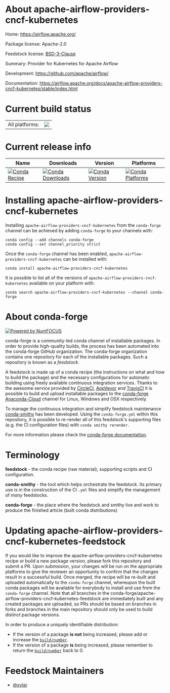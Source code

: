 About apache-airflow-providers-cncf-kubernetes
==============================================

Home: https://airflow.apache.org/

Package license: Apache-2.0

Feedstock license: [BSD-3-Clause](https://github.com/conda-forge/apache-airflow-providers-cncf-kubernetes-feedstock/blob/master/LICENSE.txt)

Summary: Provider for Kubernetes for Apache Airflow

Development: https://github.com/apache/airflow/

Documentation: https://airflow.apache.org/docs/apache-airflow-providers-cncf-kubernetes/stable/index.html

Current build status
====================


<table><tr><td>All platforms:</td>
    <td>
      <a href="https://dev.azure.com/conda-forge/feedstock-builds/_build/latest?definitionId=11932&branchName=master">
        <img src="https://dev.azure.com/conda-forge/feedstock-builds/_apis/build/status/apache-airflow-providers-cncf-kubernetes-feedstock?branchName=master">
      </a>
    </td>
  </tr>
</table>

Current release info
====================

| Name | Downloads | Version | Platforms |
| --- | --- | --- | --- |
| [![Conda Recipe](https://img.shields.io/badge/recipe-apache--airflow--providers--cncf--kubernetes-green.svg)](https://anaconda.org/conda-forge/apache-airflow-providers-cncf-kubernetes) | [![Conda Downloads](https://img.shields.io/conda/dn/conda-forge/apache-airflow-providers-cncf-kubernetes.svg)](https://anaconda.org/conda-forge/apache-airflow-providers-cncf-kubernetes) | [![Conda Version](https://img.shields.io/conda/vn/conda-forge/apache-airflow-providers-cncf-kubernetes.svg)](https://anaconda.org/conda-forge/apache-airflow-providers-cncf-kubernetes) | [![Conda Platforms](https://img.shields.io/conda/pn/conda-forge/apache-airflow-providers-cncf-kubernetes.svg)](https://anaconda.org/conda-forge/apache-airflow-providers-cncf-kubernetes) |

Installing apache-airflow-providers-cncf-kubernetes
===================================================

Installing `apache-airflow-providers-cncf-kubernetes` from the `conda-forge` channel can be achieved by adding `conda-forge` to your channels with:

```
conda config --add channels conda-forge
conda config --set channel_priority strict
```

Once the `conda-forge` channel has been enabled, `apache-airflow-providers-cncf-kubernetes` can be installed with:

```
conda install apache-airflow-providers-cncf-kubernetes
```

It is possible to list all of the versions of `apache-airflow-providers-cncf-kubernetes` available on your platform with:

```
conda search apache-airflow-providers-cncf-kubernetes --channel conda-forge
```


About conda-forge
=================

[![Powered by
NumFOCUS](https://img.shields.io/badge/powered%20by-NumFOCUS-orange.svg?style=flat&colorA=E1523D&colorB=007D8A)](https://numfocus.org)

conda-forge is a community-led conda channel of installable packages.
In order to provide high-quality builds, the process has been automated into the
conda-forge GitHub organization. The conda-forge organization contains one repository
for each of the installable packages. Such a repository is known as a *feedstock*.

A feedstock is made up of a conda recipe (the instructions on what and how to build
the package) and the necessary configurations for automatic building using freely
available continuous integration services. Thanks to the awesome service provided by
[CircleCI](https://circleci.com/), [AppVeyor](https://www.appveyor.com/)
and [TravisCI](https://travis-ci.com/) it is possible to build and upload installable
packages to the [conda-forge](https://anaconda.org/conda-forge)
[Anaconda-Cloud](https://anaconda.org/) channel for Linux, Windows and OSX respectively.

To manage the continuous integration and simplify feedstock maintenance
[conda-smithy](https://github.com/conda-forge/conda-smithy) has been developed.
Using the ``conda-forge.yml`` within this repository, it is possible to re-render all of
this feedstock's supporting files (e.g. the CI configuration files) with ``conda smithy rerender``.

For more information please check the [conda-forge documentation](https://conda-forge.org/docs/).

Terminology
===========

**feedstock** - the conda recipe (raw material), supporting scripts and CI configuration.

**conda-smithy** - the tool which helps orchestrate the feedstock.
                   Its primary use is in the construction of the CI ``.yml`` files
                   and simplify the management of *many* feedstocks.

**conda-forge** - the place where the feedstock and smithy live and work to
                  produce the finished article (built conda distributions)


Updating apache-airflow-providers-cncf-kubernetes-feedstock
===========================================================

If you would like to improve the apache-airflow-providers-cncf-kubernetes recipe or build a new
package version, please fork this repository and submit a PR. Upon submission,
your changes will be run on the appropriate platforms to give the reviewer an
opportunity to confirm that the changes result in a successful build. Once
merged, the recipe will be re-built and uploaded automatically to the
`conda-forge` channel, whereupon the built conda packages will be available for
everybody to install and use from the `conda-forge` channel.
Note that all branches in the conda-forge/apache-airflow-providers-cncf-kubernetes-feedstock are
immediately built and any created packages are uploaded, so PRs should be based
on branches in forks and branches in the main repository should only be used to
build distinct package versions.

In order to produce a uniquely identifiable distribution:
 * If the version of a package **is not** being increased, please add or increase
   the [``build/number``](https://docs.conda.io/projects/conda-build/en/latest/resources/define-metadata.html#build-number-and-string).
 * If the version of a package **is** being increased, please remember to return
   the [``build/number``](https://docs.conda.io/projects/conda-build/en/latest/resources/define-metadata.html#build-number-and-string)
   back to 0.

Feedstock Maintainers
=====================

* [@xylar](https://github.com/xylar/)

